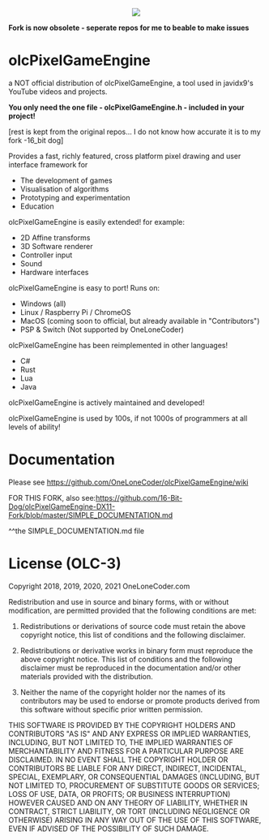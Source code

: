 <p align="center">
  <a href="https://discord.gg/WhwHUMV"> <img src="https://img.shields.io/discord/380484403458998276?logo=discord"> </a>
</p>

**Fork is now obsolete - seperate repos for me to beable to make issues**

# olcPixelGameEngine
a NOT official distribution of olcPixelGameEngine, a tool used in javidx9's YouTube videos and projects.

**You only need the one file - olcPixelGameEngine.h - included in your project!**

[rest is kept from the original repos... I do not know how accurate it is to my fork -16_bit dog]

Provides a fast, richly featured, cross platform pixel drawing and user interface framework for
 * The development of games
 * Visualisation of algorithms
 * Prototyping and experimentation
 * Education

olcPixelGameEngine is easily extended! for example:
 * 2D Affine transforms
 * 3D Software renderer
 * Controller input
 * Sound
 * Hardware interfaces
 
olcPixelGameEngine is easy to port! Runs on:
 * Windows (all)
 * Linux / Raspberry Pi / ChromeOS
 * MacOS (coming soon to official, but already available in "Contributors")
 * PSP & Switch (Not supported by OneLoneCoder)
 
olcPixelGameEngine has been reimplemented in other languages!
 * C#
 * Rust
 * Lua
 * Java
  
olcPixelGameEngine is actively maintained and developed!

olcPixelGameEngine is used by 100s, if not 1000s of programmers at all levels of ability!


# Documentation
Please see https://github.com/OneLoneCoder/olcPixelGameEngine/wiki

FOR THIS FORK, also see:https://github.com/16-Bit-Dog/olcPixelGameEngine-DX11-Fork/blob/master/SIMPLE_DOCUMENTATION.md

^^the SIMPLE_DOCUMENTATION.md file

# License (OLC-3)

Copyright 2018, 2019, 2020, 2021 OneLoneCoder.com

Redistribution and use in source and binary forms, with or without 
modification, are permitted provided that the following conditions 
are met:

1. Redistributions or derivations of source code must retain the above 
   copyright notice, this list of conditions and the following disclaimer.

2. Redistributions or derivative works in binary form must reproduce 
   the above copyright notice. This list of conditions and the following 
   disclaimer must be reproduced in the documentation and/or other 
   materials provided with the distribution.

3. Neither the name of the copyright holder nor the names of its 
   contributors may be used to endorse or promote products derived 
   from this software without specific prior written permission.
    
THIS SOFTWARE IS PROVIDED BY THE COPYRIGHT HOLDERS AND CONTRIBUTORS 
"AS IS" AND ANY EXPRESS OR IMPLIED WARRANTIES, INCLUDING, BUT NOT 
LIMITED TO, THE IMPLIED WARRANTIES OF MERCHANTABILITY AND FITNESS FOR 
A PARTICULAR PURPOSE ARE DISCLAIMED. IN NO EVENT SHALL THE COPYRIGHT 
HOLDER OR CONTRIBUTORS BE LIABLE FOR ANY DIRECT, INDIRECT, INCIDENTAL, 
SPECIAL, EXEMPLARY, OR CONSEQUENTIAL DAMAGES (INCLUDING, BUT NOT 
LIMITED TO, PROCUREMENT OF SUBSTITUTE GOODS OR SERVICES; LOSS OF USE, 
DATA, OR PROFITS; OR BUSINESS INTERRUPTION) HOWEVER CAUSED AND ON ANY 
THEORY OF LIABILITY, WHETHER IN CONTRACT, STRICT LIABILITY, OR TORT 
(INCLUDING NEGLIGENCE OR OTHERWISE) ARISING IN ANY WAY OUT OF THE USE
OF THIS SOFTWARE, EVEN IF ADVISED OF THE POSSIBILITY OF SUCH DAMAGE.
